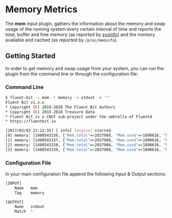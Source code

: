 # Memory Metrics

The **mem** input plugin, gathers the information about the memory and swap usage of the running system every certain interval of time and reports the total, buffer and free memory (as reported by [sysinfo](https://man7.org/linux/man-pages/man2/sysinfo.2.html)) and the memory available and cached (as reported by `/proc/meminfo`).

## Getting Started

In order to get memory and swap usage from your system, you can run the plugin from the command line or through the configuration file:

### Command Line

```bash
$ fluent-bit -i mem -t memory -o stdout -m '*'
Fluent Bit v1.x.x
* Copyright (C) 2019-2020 The Fluent Bit Authors
* Copyright (C) 2015-2018 Treasure Data
* Fluent Bit is a CNCF sub-project under the umbrella of Fluentd
* https://fluentbit.io

[2017/03/03 21:12:35] [ info] [engine] started
[0] memory: [1488543156, {"Mem.total"=>2037988, "Mem.used"=>1890616, "Mem.free"=>147372, "Mem.available"=>1236028, "Mem.buffer"=>92020, "Mem.cache"=>1374616}]
[1] memory: [1488543157, {"Mem.total"=>2037988, "Mem.used"=>1890616, "Mem.free"=>147372, "Mem.available"=>1236028, "Mem.buffer"=>92020, "Mem.cache"=>1374616}]
[2] memory: [1488543158, {"Mem.total"=>2037988, "Mem.used"=>1890616, "Mem.free"=>147372, "Mem.available"=>1236028, "Mem.buffer"=>92020, "Mem.cache"=>1374616}]
[3] memory: [1488543159, {"Mem.total"=>2037988, "Mem.used"=>1890616, "Mem.free"=>147372, "Mem.available"=>1236028, "Mem.buffer"=>92020, "Mem.cache"=>1374616}]
```

### Configuration File

In your main configuration file append the following _Input_ & _Output_ sections:

```python
[INPUT]
    Name   mem
    Tag    memory

[OUTPUT]
    Name   stdout
    Match  *
```

